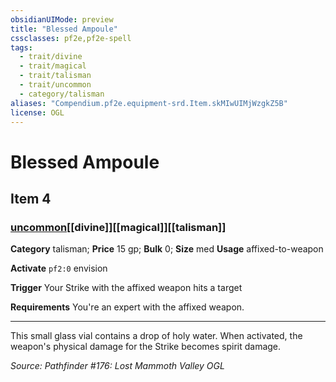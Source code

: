 ```yaml
---
obsidianUIMode: preview
title: "Blessed Ampoule"
cssclasses: pf2e,pf2e-spell
tags:
  - trait/divine
  - trait/magical
  - trait/talisman
  - trait/uncommon
  - category/talisman
aliases: "Compendium.pf2e.equipment-srd.Item.skMIwUIMjWzgkZ5B"
license: OGL
---
```

# Blessed Ampoule
## Item 4
### [uncommon](uncommon "Uncommon Rarity Trait")[[divine]][[magical]][[talisman]]

**Category** talisman; 
**Price** 15 gp; 
**Bulk** 0; **Size** med
**Usage** affixed-to-weapon

**Activate** `pf2:0` envision

**Trigger** Your Strike with the affixed weapon hits a target

**Requirements** You're an expert with the affixed weapon.

* * *

This small glass vial contains a drop of holy water. When activated, the weapon's physical damage for the Strike becomes spirit damage.

*Source: Pathfinder #176: Lost Mammoth Valley*
*OGL*